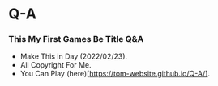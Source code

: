 # Q-A
### This My First Games Be Title Q&A 
  - Make This in Day (2022/02/23).
  - All Copyright For Me.
  - You Can Play (here)[https://tom-website.github.io/Q-A/].
